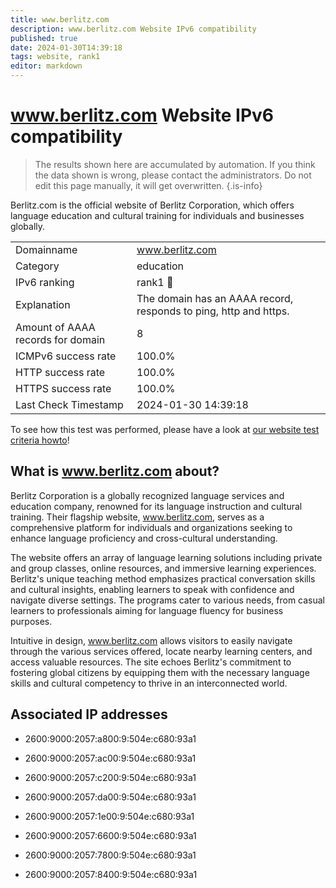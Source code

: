```yaml
---
title: www.berlitz.com
description: www.berlitz.com Website IPv6 compatibility
published: true
date: 2024-01-30T14:39:18
tags: website, rank1
editor: markdown
---
```


# www.berlitz.com Website IPv6 compatibility

> The results shown here are accumulated by automation. If you think the data shown is wrong, please contact the administrators. 
> Do not edit this page manually, it will get overwritten.
{.is-info}

Berlitz.com is the official website of Berlitz Corporation, which offers language education and cultural training for individuals and businesses globally.


|   |   |
| - | - |
| Domainname | www.berlitz.com
| Category | education |
| IPv6 ranking | rank1 :1st_place_medal: |
| Explanation | The domain has an AAAA record, responds to ping, http and https. |
| Amount of AAAA records for domain | 8 |
| ICMPv6 success rate | 100.0%|
| HTTP success rate | 100.0% |
| HTTPS success rate | 100.0% |
| Last Check Timestamp | 2024-01-30 14:39:18 |

To see how this test was performed, please have a look at [our website test criteria howto](/howto/testcriteria/website)!


## What is www.berlitz.com about?
Berlitz Corporation is a globally recognized language services and education company, renowned for its language instruction and cultural training. Their flagship website, www.berlitz.com, serves as a comprehensive platform for individuals and organizations seeking to enhance language proficiency and cross-cultural understanding.

The website offers an array of language learning solutions including private and group classes, online resources, and immersive learning experiences. Berlitz's unique teaching method emphasizes practical conversation skills and cultural insights, enabling learners to speak with confidence and navigate diverse settings. The programs cater to various needs, from casual learners to professionals aiming for language fluency for business purposes.

Intuitive in design, www.berlitz.com allows visitors to easily navigate through the various services offered, locate nearby learning centers, and access valuable resources. The site echoes Berlitz's commitment to fostering global citizens by equipping them with the necessary language skills and cultural competency to thrive in an interconnected world.



## Associated IP addresses

- 2600:9000:2057:a800:9:504e:c680:93a1

- 2600:9000:2057:ac00:9:504e:c680:93a1

- 2600:9000:2057:c200:9:504e:c680:93a1

- 2600:9000:2057:da00:9:504e:c680:93a1

- 2600:9000:2057:1e00:9:504e:c680:93a1

- 2600:9000:2057:6600:9:504e:c680:93a1

- 2600:9000:2057:7800:9:504e:c680:93a1

- 2600:9000:2057:8400:9:504e:c680:93a1

